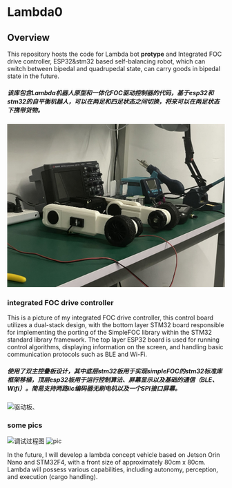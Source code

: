 # Lambda0

## Overview

This repository hosts the code for Lambda bot **protype** and Integrated FOC drive controller, ESP32&stm32 based self-balancing robot, which can switch between bipedal and quadrupedal state, can carry goods in bipedal state in the future.

##### 该库包含Lambda机器人原型和一体化FOC驱动控制器的代码，基于esp32和stm32的自平衡机器人，可以在两足和四足状态之间切换，将来可以在两足状态下携带货物。
![机器人行走图](https://github.com/AAAAyl0n/Lambda0/blob/main/5.Docs/pic0.jpg)

###  integrated FOC drive controller

This is a picture of my integrated FOC drive controller, this control board utilizes a dual-stack design, with the bottom layer STM32 board responsible for implementing the porting of the SimpleFOC library within the STM32 standard library framework. The top layer ESP32 board is used for running control algorithms, displaying information on the screen, and handling basic communication protocols such as BLE and Wi-Fi.

##### 使用了双主控叠板设计，其中底层stm32板用于实现simpleFOC的stm32标准库框架移植，顶层esp32板用于运行控制算法、屏幕显示以及基础的通信（BLE、Wifi）。简易支持两路iic编码器无刷电机以及一个SPI接口屏幕。

![驱动板](https://github.com/AHANAyl0n/Lambda0/blob/main/5.Docs/%E5%BC%80%E5%8F%91%E6%9D%BF%E5%9B%BE%E7%89%87.jpg)、

### some pics

![调试过程图](https://github.com/AHANAyl0n/Lambda0/blob/main/5.Docs/%E6%9C%BA%E5%99%A8%E4%BA%BA%E7%9B%B4%E7%AB%8B%E8%A1%8C%E8%B5%B0%E5%9B%BE.jpg)
![pic](https://github.com/AHANAyl0n/Lambda0/blob/main/5.Docs/%E6%9C%BA%E5%99%A8%E4%BA%BA%E8%B0%83%E8%AF%95%E5%9B%BE.jpg)

In the future, I will develop a lambda concept vehicle based on Jetson Orin Nano and STM32F4, with a front size of approximately 80cm x 80cm. Lambda will possess various capabilities, including autonomy, perception, and execution (cargo handling).

